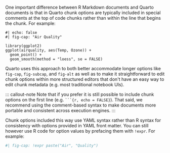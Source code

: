 
One important difference between R Markdown documents and Quarto documents is that in Quarto chunk options are typically included in special comments at the top of code chunks rather than within the line that begins the chunk. For example:

``` {{r}}
#| echo: false
#| fig-cap: "Air Quality"

library(ggplot2)
ggplot(airquality, aes(Temp, Ozone)) + 
  geom_point() + 
  geom_smooth(method = "loess", se = FALSE)
```

Quarto uses this approach to both better accommodate longer options like `fig-cap`, `fig-subcap`, and `fig-alt` as well as to make it straightforward to edit chunk options within more structured editors that don't have an easy way to edit chunk metadata (e.g. most traditional notebook UIs).

::: callout-note
Note that if you prefer it is still possible to include chunk options on the first line (e.g. ```` ```{r, echo = FALSE} ````). That said, we recommend using the comment-based syntax to make documents more portable and consistent across execution engines.
:::

Chunk options included this way use YAML syntax rather than R syntax for consistency with options provided in YAML front matter. You can still however use R code for option values by prefacing them with `!expr`. For example:

``` r
#| fig-cap: !expr paste("Air", "Quality")
```

